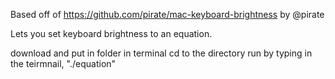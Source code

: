 Based off of https://github.com/pirate/mac-keyboard-brightness by @pirate

Lets you set keyboard brightness to an equation.

download and put in folder
in terminal cd to the directory
run by typing in the teirmnail, "./equation"
